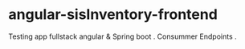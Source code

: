# angular-sisInventory-frontend
Testing app fullstack angular &amp; Spring boot . Consummer Endpoints .
